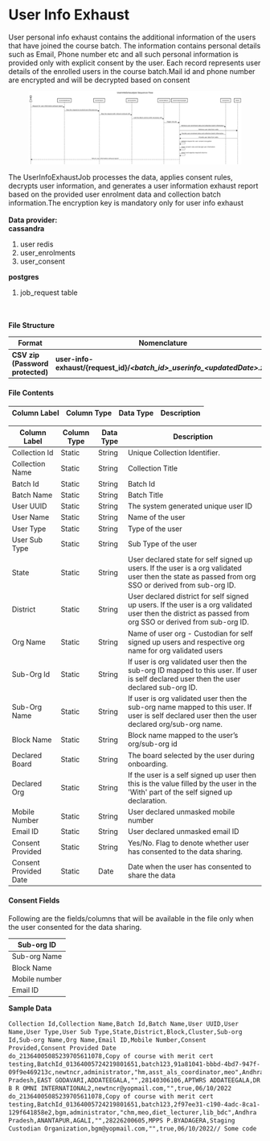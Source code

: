 # User Info Exhaust

User personal info exhaust contains the additional information of the users that have joined the course batch. The information contains personal details such as Email, Phone number etc and all such personal information is provided only with explicit consent by the user. Each record represents user details of the enrolled users in the course batch.Mail id and phone number are encrypted and will be decrypted based on consent

<figure><img src="../../../../../.gitbook/assets/userinfo exhaust.png" alt=""><figcaption></figcaption></figure>

The UserInfoExhaustJob processes the data, applies consent rules, decrypts user information, and generates a user information exhaust report based on the provided user enrolment data and collection batch information.The encryption key is mandatory only for user info exhaust\
\
**Data provider:**\
**cassandra**

1. user redis
2. user\_enrolments
3. user\_consent

**postgres**

1. job\_request table

\
\
**File Structure**

| **Format**                       | **Nomenclature**                                                                     | **Example**                                                  |
| -------------------------------- | ------------------------------------------------------------------------------------ | ------------------------------------------------------------ |
| **CSV zip (Password protected)** | **user-info-exhaust/{request\_id}/**_**\<batch\_id>\_userinfo\_\<updatedDate>.zip**_ | _**do\_1130264512015646721166\_userinfo\_26\_08\_2020.zip**_ |

#### File Contents <a href="#file-contents.1" id="file-contents.1"></a>

| **Column Label** | **Column Type** | **Data Type** | **Description** |
| ---------------- | --------------- | ------------- | --------------- |

| **Column Label**      | **Column Type** | **Data Type** | **Description**                                                                                                                                           |
| --------------------- | --------------- | ------------- | --------------------------------------------------------------------------------------------------------------------------------------------------------- |
| Collection Id         | Static          | String        | Unique Collection Identifier.                                                                                                                             |
| Collection Name       | Static          | String        | Collection Title                                                                                                                                          |
| Batch Id              | Static          | String        | Batch Id                                                                                                                                                  |
| Batch Name            | Static          | String        | Batch Title                                                                                                                                               |
| User UUID             | Static          | String        | The system generated unique user ID                                                                                                                       |
| User Name             | Static          | String        | Name of the user                                                                                                                                          |
| User Type             | Static          | String        | Type of the user                                                                                                                                          |
| User Sub Type         | Static          | String        | Sub Type of the user                                                                                                                                      |
| State                 | Static          | String        | User declared state for self signed up users. If the user is a org validated user then the state as passed from org SSO or derived from sub-org ID.       |
| District              | Static          | String        | User declared district for self signed up users. If the user is a org validated user then the district as passed from org SSO or derived from sub-org ID. |
| Org Name              | Static          | String        | Name of user org - Custodian for self signed up users and respective org name for org validated users                                                     |
| Sub-Org Id            | Static          | String        | If user is org validated user then the sub-org ID mapped to this user. If user is self declared user then the user declared sub-org ID.                   |
| Sub-Org Name          | Static          | String        | If user is org validated user then the sub-org name mapped to this user. If user is self declared user then the user declared org/sub-org name.           |
| Block Name            | Static          | String        | Block name mapped to the user’s org/sub-org id                                                                                                            |
| Declared Board        | Static          | String        | The board selected by the user during onboarding.                                                                                                         |
| Declared Org          | Static          | String        | If the user is a self signed up user then this is the value filled by the user in the 'With' part of the self signed up declaration.                      |
| Mobile Number         | Static          | String        | User declared unmasked mobile number                                                                                                                      |
| Email ID              | Static          | String        | User declared unmasked email ID                                                                                                                           |
| Consent Provided      | Static          | String        | Yes/No. Flag to denote whether user has consented to the data sharing.                                                                                    |
| Consent Provided Date | Static          | Date          | Date when the user has consented to share the data                                                                                                        |

#### Consent Fields <a href="#consent-fields" id="consent-fields"></a>

Following are the fields/columns that will be available in the file only when the user consented for the data sharing.

| Sub-org ID    |
| ------------- |
| Sub-org Name  |
| Block Name    |
| Mobile number |
| Email ID      |

**Sample Data**

```csv
Collection Id,Collection Name,Batch Id,Batch Name,User UUID,User Name,User Type,User Sub Type,State,District,Block,Cluster,Sub-org Id,Sub-org Name,Org Name,Email ID,Mobile Number,Consent Provided,Consent Provided Date
do_21364005085239705611078,Copy of course with merit cert testing,BatchId_01364005724219801651,batch123,91a81041-bbbd-4bd7-947f-09f9e469213c,newtncr,administrator,"hm,asst_als_coordinator,meo",Andhra Pradesh,EAST GODAVARI,ADDATEEGALA,"",28140306106,APTWRS ADDATEEGALA,DR B R OMNI INTERNATIONAL2,newtncr@yopmail.com,"",true,06/10/2022
do_21364005085239705611078,Copy of course with merit cert testing,BatchId_01364005724219801651,batch123,2f97ee31-c190-4adc-8ca1-129f641858e2,bgm,administrator,"chm,meo,diet_lecturer,lib_bdc",Andhra Pradesh,ANANTAPUR,AGALI,"",28226200605,MPPS P.BYADAGERA,Staging Custodian Organization,bgm@yopmail.com,"",true,06/10/2022// Some code
```
